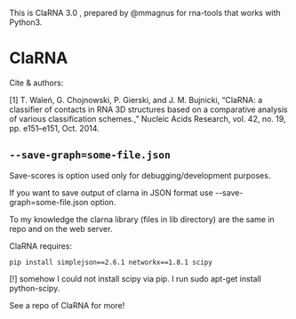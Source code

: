 This is ClaRNA 3.0 , prepared by @mmagnus for rna-tools that works with Python3.

ClaRNA
===========================================================

Cite & authors:

[1]	T. Waleń, G. Chojnowski, P. Gierski, and J. M. Bujnicki, “ClaRNA: a classifier of contacts in RNA 3D structures based on a comparative analysis of various classification schemes.,” Nucleic Acids Research, vol. 42, no. 19, pp. e151–e151, Oct. 2014.

`--save-graph=some-file.json`
-----------------------------------------------------------

Save-scores is option used only for debugging/development purposes.

If you want to save output of clarna in JSON format use --save-graph=some-file.json option.

To my knowledge the clarna library (files in lib directory) are the same in repo and on the web server.

ClaRNA requires:

    pip install simplejson==2.6.1 networkx==1.8.1 scipy

[!] somehow I could not install scipy via pip. I run sudo apt-get install python-scipy.

See a repo of ClaRNA for more!
